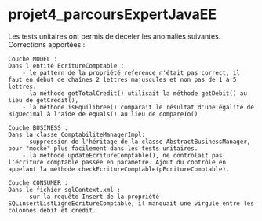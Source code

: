 # projet4_parcoursExpertJavaEE

Les tests unitaires ont permis de déceler les anomalies suivantes.
Corrections apportées :

	Couche MODEL :
	Dans l'entité EcritureComptable :
		- le pattern de la propriété reference n'était pas correct, il faut en début de chaînes 2 lettres majuscules et non pas de 1 à 5 lettres.
		- la méthode getTotalCredit() utilisait la méthode getDebit() au lieu de getCredit(),
		- la méthode isEquilibree() comparait le résultat d'une égalité de BigDecimal à l'aide de equals() au lieu de compareTo()

	Couche BUSINESS :
	Dans la classe ComptabiliteManagerImpl:
		- suppression de l'héritage de la classe AbstractBusinessManager, pour "mocké" plus facilement dans les tests unitaires.
		- la méthode updateEcritureComptable(), ne contrôlait pas l'écriture comptable passée en paramètre. Ajout du contrôle en appelant la méthode checkEcritureComptable(pEcritureComptable).
		
	Couche CONSUMER :
	Dans le fichier sqlContext.xml :
		- sur la requête Insert de la propriété SQLinsertListLigneEcritureComptable, il manquait une virgule entre les colonnes debit et credit.
